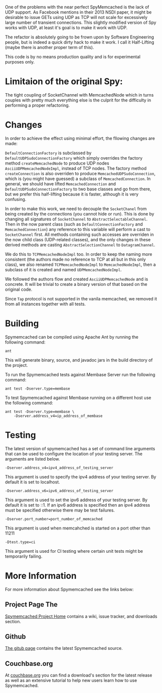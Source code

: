 One of the problems with the near perfect SpyMemcached is the lack of UDP support. 
As Facebook mentions in their 2013 NSDI paper, it might be desirable to issue GETs using UDP as TCP will not scale for excessively large number of transient connections.
This slightly modified version of Spy works with UDP, at least it's goal is to make it work with UDP.

The refactor is absolutely going to be frown upon by Software Engineering people, but is indeed a quick dirty hack to make it work. I call it Half-Lifting (maybe there is another proper term of this).

This code is by no means production quality and is for experimental purposes only.

# Limitaion of the original Spy:

The tight coupling of SocketChannel with MemcachedNode which in turns couples with pretty much everything else is the culprit for the difficulty in performing a proper refactoring.

# Changes

In order to achieve the effect using minimal effort, the fllowing changes are made:

`DefaultConnectionFactory` is subclassed by `DefaultUDPSudoConnectionFactory` which simply overrides the factory method `createMemcachedNode` to produce UDP nodes `AsciiUDPMemcachedNodeImpl`, instead of TCP nodes. The factory method `createConnection` is also overriden to produce `MemcachedUDPSudoConnection`, which is (you might have guessed) a subclass of `MemcachedConnection`. In general, we should have lifted `MemcachedConnection` and `DefaultUDPSudoConnectionFactory` to two base classes and go from there, but we prefer this half-lifting because it is faster, although it is very confusing.

In order to make this work, we need to decouple the `SocketChanel` from being created by the connections (you cannot hide or run). This is done by changing all signatures of `SocketChannel` to `AbstractSelectableChannel`. Then in the now parent class (such as `DefaultConnectionFactory` and `MemcachedConnection`) any reference to this variable will perform a cast to `SocketChannel` first. All methods containing such accesses are overriden in the now child class (UDP-related classes), and the only changes in these derived methods are casting `AbstractSelectionChannel` to `DatagramChannel`.

We do this to `TCPMemcachedNodeImpl` too. In order to keep the naming more consistent (the authors made no reference to TCP at all but in this only class), we also renamed `TCPMemcachedNodeImpl` to `MemcachedNodeImpl`, then a subclass of it is created and named `UDPMemcachedNodeImpl`.

We followed the authors flow and created `AsciiUDPMemcachedNode` and is concrete. It will be trivial to create a binary version of that based on the original code.

Since `Tap` protocol is not supported in the vanila memcached, we removed it from all instances together with all tests.



# Building

Spymemcached can be compiled using Apache Ant by running the following
command:

    ant

This will generate binary, source, and javadoc jars in the build
directory of the project.

To run the Spymemcached tests against Membase Server run the
following command:

    ant test -Dserver.type=membase

To test Spymemcached against Membase running on a different host
use the following command:

    ant test -Dserver.type=membase \
        -Dserver.address_v4=ip_address_of_membase

# Testing

The latest version of spymemcached has a set of command line arguments
that can be used to configure the location of your testing server. The
arguments are listed below.

    -Dserver.address_v4=ipv4_address_of_testing_server

This argument is used to specify the ipv4 address of your testing
server. By default it is set to localhost.

    -Dserver.address_v6=ipv6_address_of_testing_server

This argument is used to set the ipv6 address of your testing server.
By default it is set to ::1. If an ipv6 address is specified then an
ipv4 address must be specified otherwise there may be test failures.

    -Dserver.port_number=port_number_of_memcached

This argument is used when memcahched is started on a port other than
11211

    -Dtest.type=ci

This argument is used for CI testing where certain unit tests might
be temporarily failing.

# More Information

For more information about Spymemcached see the links below:

## Project Page The

[Spymemcached Project Home](http://code.google.com/p/spymemcached/)
contains a wiki, issue tracker, and downloads section.

## Github

[The gitub page](http://github.com/dustin/java-memcached-client)
contains the latest Spymemcached source.

## Couchbase.org

At [couchbase.org](http://www.couchbase.org/code/couchbase/java) you
can find a download's section for the latest release as well as an
extensive tutorial to help new users learn how to use Spymemcached.
